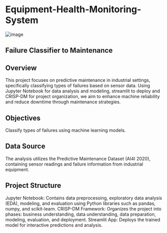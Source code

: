 # Equipment-Health-Monitoring-System
![image](https://github.com/Vijay-glitch495/Equipment-Health-Monitoring-System/assets/108282191/0ef3bea5-4e99-4184-9f19-4a32652dd4ab)
## Failure Classifier to Maintenance
## Overview
This project focuses on predictive maintenance in industrial settings, specifically classifying types of failures based on sensor data. Using Jupyter Notebook for data analysis and modeling, streamlit to deploy and CRISP-DM for project organization, we aim to enhance machine reliability and reduce downtime through maintenance strategies.

## Objectives
Classify types of failures using machine learning models.

## Data Source
   The analysis utilizes the Predictive Maintenance Dataset (AI4I 2020), containing sensor readings and failure information from industrial equipment.

## Project Structure
   </li> Jupyter Notebook: Contains data preprocessing, exploratory data analysis (EDA), modeling, and evaluation using Python libraries such as pandas, numpy, and scikit-learn. </li>

   </li> CRISP-DM Framework: Organizes the project into phases: business understanding, data understanding, data preparation, modeling, evaluation, and deployment. </li>

   </li> Streamlit App: Deploys the trained model for interactive predictions and analysis. </li>

